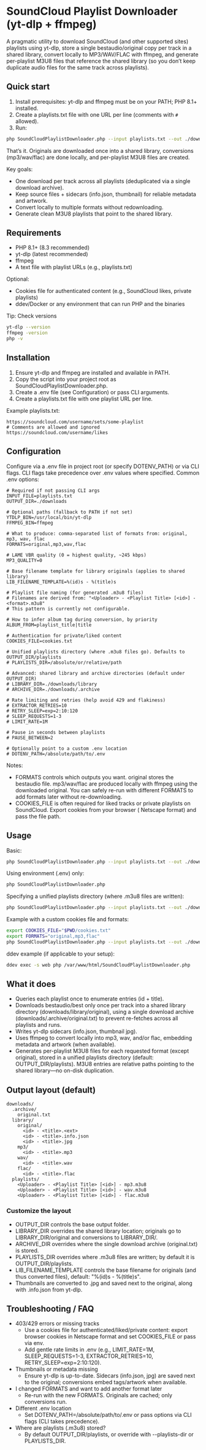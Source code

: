 # SoundCloud Playlist Downloader (yt-dlp + ffmpeg)

A pragmatic utility to download SoundCloud (and other supported sites) playlists using yt-dlp, store a single
bestaudio/original copy per track in a shared library, convert locally to MP3/WAV/FLAC with ffmpeg, and generate
per-playlist M3U8 files that reference the shared library (so you don’t keep duplicate audio files for the same track
across playlists).

## Quick start

1) Install prerequisites: yt-dlp and ffmpeg must be on your PATH; PHP 8.1+ installed.
2) Create a playlists.txt file with one URL per line (comments with `#` allowed).
3) Run:

```bash
php SoundCloudPlaylistDownloader.php --input playlists.txt --out ./downloads
```

That’s it. Originals are downloaded once into a shared library, conversions (mp3/wav/flac) are done locally, and per-playlist M3U8 files are created.

Key goals:

- One download per track across all playlists (deduplicated via a single download archive).
- Keep source files + sidecars (info.json, thumbnail) for reliable metadata and artwork.
- Convert locally to multiple formats without redownloading.
- Generate clean M3U8 playlists that point to the shared library.

## Requirements

- PHP 8.1+ (8.3 recommended)
- yt-dlp (latest recommended)
- ffmpeg
- A text file with playlist URLs (e.g., playlists.txt)

Optional:

- Cookies file for authenticated content (e.g., SoundCloud likes, private playlists)
- ddev/Docker or any environment that can run PHP and the binaries

Tip: Check versions

```bash
yt-dlp --version
ffmpeg -version
php -v
```

## Installation

1. Ensure yt-dlp and ffmpeg are installed and available in PATH.
2. Copy the script into your project root as SoundCloudPlaylistDownloader.php.
3. Create a .env file (see Configuration) or pass CLI arguments.
4. Create a playlists.txt file with one playlist URL per line.

Example playlists.txt:

``` text
https://soundcloud.com/username/sets/some-playlist
# Comments are allowed and ignored
https://soundcloud.com/username/likes
```

## Configuration

Configure via a .env file in project root (or specify DOTENV_PATH) or via CLI flags. CLI flags take precedence over .env
values where specified.
Common .env options:

``` dotenv
# Required if not passing CLI args
INPUT_FILE=playlists.txt
OUTPUT_DIR=./downloads

# Optional paths (fallback to PATH if not set)
YTDLP_BIN=/usr/local/bin/yt-dlp
FFMPEG_BIN=ffmpeg

# What to produce: comma-separated list of formats from: original, mp3, wav, flac
FORMATS=original,mp3,wav,flac

# LAME VBR quality (0 = highest quality, ~245 kbps)
MP3_QUALITY=0

# Base filename template for library originals (applies to shared library)
LIB_FILENAME_TEMPLATE=%(id)s - %(title)s

# Playlist file naming (for generated .m3u8 files)
# Filenames are derived from: "<Uploader> - <Playlist Title> [<id>] - <format>.m3u8"
# This pattern is currently not configurable.

# How to infer album tag during conversion, by priority
ALBUM_FROM=playlist_title|title

# Authentication for private/liked content
COOKIES_FILE=cookies.txt

# Unified playlists directory (where .m3u8 files go). Defaults to OUTPUT_DIR/playlists
# PLAYLISTS_DIR=/absolute/or/relative/path

# Advanced: shared library and archive directories (default under OUTPUT_DIR)
# LIBRARY_DIR=./downloads/library
# ARCHIVE_DIR=./downloads/.archive

# Rate limiting and retries (help avoid 429 and flakiness)
# EXTRACTOR_RETRIES=10
# RETRY_SLEEP=exp=2:10:120
# SLEEP_REQUESTS=1-3
# LIMIT_RATE=1M

# Pause in seconds between playlists
# PAUSE_BETWEEN=2

# Optionally point to a custom .env location
# DOTENV_PATH=/absolute/path/to/.env
```

Notes:

- FORMATS controls which outputs you want. original stores the bestaudio file. mp3/wav/flac are produced locally with
  ffmpeg using the downloaded original. You can safely re-run with different FORMATS to add formats later without
  re-downloading.
- COOKIES_FILE is often required for liked tracks or private playlists on SoundCloud. Export cookies from your browser (
  Netscape format) and pass the file path.

## Usage

Basic:

``` bash
php SoundCloudPlaylistDownloader.php --input playlists.txt --out ./downloads
```

Using environment (.env) only:

``` bash
php SoundCloudPlaylistDownloader.php
```

Specifying a unified playlists directory (where .m3u8 files are written):

``` bash
php SoundCloudPlaylistDownloader.php --input playlists.txt --out ./downloads --playlists-dir ./downloads/playlists
```

Example with a custom cookies file and formats:

``` bash
export COOKIES_FILE="$PWD/cookies.txt"
export FORMATS="original,mp3,flac"
php SoundCloudPlaylistDownloader.php --input playlists.txt --out ./downloads
```

ddev example (if applicable to your setup):

``` bash
ddev exec -s web php /var/www/html/SoundCloudPlaylistDownloader.php
```

## What it does

- Queries each playlist once to enumerate entries (id + title).
- Downloads bestaudio/best only once per track into a shared library directory (downloads/library/original), using a
  single download archive (downloads/.archive/original.txt) to prevent re-fetches across all playlists and runs.
- Writes yt-dlp sidecars (info.json, thumbnail jpg).
- Uses ffmpeg to convert locally into mp3, wav, and/or flac, embedding metadata and artwork (when available).
- Generates per-playlist M3U8 files for each requested format (except original), stored in a unified playlists
  directory (default: OUTPUT_DIR/playlists). M3U8 entries are relative paths pointing to the shared library—no on-disk
  duplication.

## Output layout (default)

```
downloads/
  .archive/
    original.txt
  library/
    original/
      <id> - <title>.<ext>
      <id> - <title>.info.json
      <id> - <title>.jpg
    mp3/
      <id> - <title>.mp3
    wav/
      <id> - <title>.wav
    flac/
      <id> - <title>.flac
  playlists/
    <Uploader> - <Playlist Title> [<id>] - mp3.m3u8
    <Uploader> - <Playlist Title> [<id>] - wav.m3u8
    <Uploader> - <Playlist Title> [<id>] - flac.m3u8
```

### Customize the layout
- OUTPUT_DIR controls the base output folder.
- LIBRARY_DIR overrides the shared library location; originals go to LIBRARY_DIR/original and conversions to LIBRARY_DIR/<format>.
- ARCHIVE_DIR overrides where the single download archive (original.txt) is stored.
- PLAYLISTS_DIR overrides where .m3u8 files are written; by default it is OUTPUT_DIR/playlists.
- LIB_FILENAME_TEMPLATE controls the base filename for originals (and thus converted files), default: "%(id)s - %(title)s".
- Thumbnails are converted to .jpg and saved next to the original, along with .info.json from yt-dlp.

## Troubleshooting / FAQ

- 403/429 errors or missing tracks
  - Use a cookies file for authenticated/liked/private content: export browser cookies in Netscape format and set COOKIES_FILE or pass via env.
  - Add gentle rate limits in .env (e.g., LIMIT_RATE=1M, SLEEP_REQUESTS=1-3, EXTRACTOR_RETRIES=10, RETRY_SLEEP=exp=2:10:120).
- Thumbnails or metadata missing
  - Ensure yt-dlp is up-to-date. Sidecars (info.json, jpg) are saved next to the original; conversions embed tags/artwork when available.
- I changed FORMATS and want to add another format later
  - Re-run with the new FORMATS. Originals are cached; only conversions run.
- Different .env location
  - Set DOTENV_PATH=/absolute/path/to/.env or pass options via CLI flags (CLI takes precedence).
- Where are playlists (.m3u8) stored?
  - By default OUTPUT_DIR/playlists, or override with --playlists-dir or PLAYLISTS_DIR.
